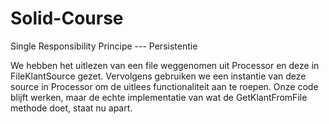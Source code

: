 # Solid-Course
Single Responsibility Principe --- Persistentie

We hebben het uitlezen van een file weggenomen uit Processor en deze in FileKlantSource gezet.
Vervolgens gebruiken we een instantie van deze source in Processor om de uitlees functionaliteit aan te roepen.
Onze code blijft werken, maar de echte implementatie van wat de GetKlantFromFile methode doet, staat nu apart.